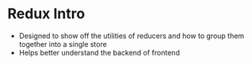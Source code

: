 # Redux Intro
- Designed to show off the utilities of reducers and how to group them together into a single store
- Helps better understand the backend of frontend